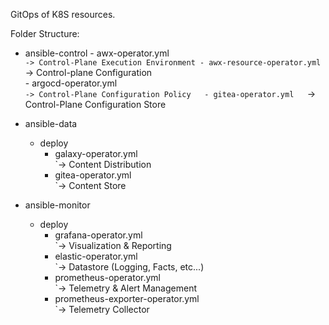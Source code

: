 GitOps of K8S resources.

Folder Structure:

- ansible-control
        - awx-operator.yml  
          `-> Control-Plane Execution Environment
        - awx-resource-operator.yml  
          `-> Control-plane Configuration  
        - argocd-operator.yml  
          `-> Control-Plane Configuration Policy  
        - gitea-operator.yml  
          `-> Control-Plane Configuration Store  

- ansible-data
    - deploy
        - galaxy-operator.yml  
          `-> Content Distribution
        - gitea-operator.yml  
          `-> Content Store

- ansible-monitor
    - deploy
        - grafana-operator.yml  
          `-> Visualization & Reporting
        - elastic-operator.yml  
          `-> Datastore (Logging, Facts, etc...)
        - prometheus-operator.yml  
          `-> Telemetry & Alert Management
        - prometheus-exporter-operator.yml  
          `-> Telemetry Collector
